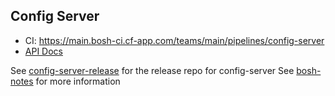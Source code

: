 ## Config Server

* CI: <https://main.bosh-ci.cf-app.com/teams/main/pipelines/config-server>
* [API Docs](docs/api.md)


See [config-server-release](https://github.com/cloudfoundry/config-server-release) for the release repo for config-server
See [bosh-notes](https://github.com/cloudfoundry/bosh-notes/blob/master/config-server.md) for more information
